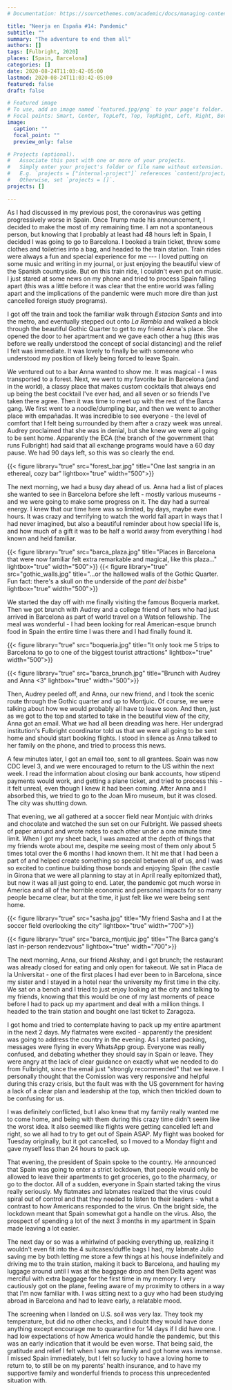 ```yaml
---
# Documentation: https://sourcethemes.com/academic/docs/managing-content/

title: "Neerja en España #14: Pandemic"
subtitle: ""
summary: "The adventure to end them all"
authors: []
tags: [Fulbright, 2020]
places: [Spain, Barcelona]
categories: []
date: 2020-08-24T11:03:42-05:00
lastmod: 2020-08-24T11:03:42-05:00
featured: false
draft: false

# Featured image
# To use, add an image named `featured.jpg/png` to your page's folder.
# Focal points: Smart, Center, TopLeft, Top, TopRight, Left, Right, BottomLeft, Bottom, BottomRight.
image:
  caption: ""
  focal_point: ""
  preview_only: false

# Projects (optional).
#   Associate this post with one or more of your projects.
#   Simply enter your project's folder or file name without extension.
#   E.g. `projects = ["internal-project"]` references `content/project/deep-learning/index.md`.
#   Otherwise, set `projects = []`.
projects: []

---
```


As I had discussed in my previous post, the coronavirus was getting progressively worse in Spain. Once Trump made his announcement, I decided to make the most of my remaining time. I am not a spontaneous person, but knowing that I probably at least had 48 hours left in Spain, I decided I was going to go to Barcelona. I booked a train ticket, threw some clothes and toiletries into a bag, and headed to the train station. Train rides were always a fun and special experience for me --- I loved putting on some music and writing in my journal, or just enjoying the beautiful view of the Spanish countryside. But on this train ride, I couldn't even put on music. I just stared at some news on my phone and tried to process Spain falling apart (this was a little before it was clear that the entire world was falling apart and the implications of the pandemic were much more dire than just cancelled foreign study programs).

I got off the train and took the familiar walk through *Estacion Sants* and into the metro, and eventually stepped out onto *La Rambla* and walked a block through the beautiful Gothic Quarter to get to my friend Anna's place. She opened the door to her apartment and we gave each other a hug (this was before we really understood the concept of social distancing) and the relief I felt was immediate. It was lovely to finally be with someone who understood my position of likely being forced to leave Spain.

We ventured out to a bar Anna wanted to show me. It was magical - I was transported to a forest. Next, we went to my favorite bar in Barcelona (and in the world), a classy place that makes custom cocktails that always end up being the best cocktail I've ever had, and all seven or so friends I've taken there agree. Then it was time to meet up with the rest of the Barca gang. We first went to a noodle/dumpling bar, and then we went to another place with empañadas. It was incredible to see everyone - the level of comfort that I felt being surrounded by them after a crazy week was unreal. Audrey proclaimed that she was in denial, but she knew we were all going to be sent home. Apparently the ECA (the branch of the government that runs Fulbright) had said that all exchange programs would have a 60 day pause. We had 90 days left, so this was so clearly the end.

 {{< figure library="true" src="forest_bar.jpg" title="One last sangria in an ethereal, cozy bar" lightbox="true" width="500">}}

The next morning, we had a busy day ahead of us. Anna had a list of places she wanted to see in Barcelona before she left - mostly various museums - and we were going to make some progress on it. The day had a surreal energy. I knew that our time here was so limited, by days, maybe even hours. It was crazy and terrifying to watch the world fall apart in ways that I had never imagined, but also a beautiful reminder about how special life is, and how much of a gift it was to be half a world away from everything I had known and held familiar.

{{< figure library="true" src="barca_plaza.jpg" title="Places in Barcelona that were now familiar felt extra remarkable and magical, like this plaza..." lightbox="true" width="500">}}
{{< figure library="true" src="gothic_walls.jpg" title="...or the hallowed walls of the Gothic Quarter. Fun fact: there's a skull on the underside of the *pont del bisbe*" lightbox="true" width="500">}}

 We started the day off with me finally visiting the famous Boqueria market. Then we got brunch with Audrey and a college friend of hers who had just arrived in Barcelona as part of world travel on a Watson fellowship. The meal was wonderful - I had been looking for real American-esque brunch food in Spain the entire time I was there and I had finally found it. 

 {{< figure library="true" src="boqueria.jpg" title="It only took me 5 trips to Barcelona to go to one of the biggest tourist attractions" lightbox="true" width="500">}}

 {{< figure library="true" src="barca_brunch.jpg" title="Brunch with Audrey and Anna <3" lightbox="true" width="500">}}

Then, Audrey peeled off, and Anna, our new friend, and I took the scenic route through the Gothic quarter and up to Montjuic. Of course, we were talking about how we would probably all have to leave soon. And then, just as we got to the top and started to take in the beautiful view of the city, Anna got an email. What we had all been dreading was here. Her undergrad institution's Fulbright coordinator told us that we were all going to be sent home and should start booking flights. I stood in silence as Anna talked to her family on the phone, and tried to process this news. 

A few minutes later, I got an email too, sent to all grantees. Spain was now CDC level 3, and we were encouraged to return to the US within the next week. I read the information about closing our bank accounts, how stipend payments would work, and getting a plane ticket, and tried to process this - it felt unreal, even though I knew it had been coming. After Anna and I absorbed this, we tried to go to the Joan Miro museum, but it was closed. The city was shutting down.

That evening, we all gathered at a soccer field near Montjuic with drinks and chocolate and watched the sun set on our Fulbright. We passed sheets of paper around and wrote notes to each other under a one minute time limit. When I got my sheet back, I was amazed at the depth of things that my friends wrote about me, despite me seeing most of them only about 5 times total over the 6 months I had known them. It hit me that I had been a part of and helped create something so special between all of us, and I was so excited to continue building those bonds and enjoying Spain (the castle in Girona that we were all planning to stay at in April really epitomized that), but now it was all just going to end. Later, the pandemic got much worse in America and all of the horrible economic and personal impacts for so many people became clear, but at the time, it just felt like we were being sent home.

 {{< figure library="true" src="sasha.jpg" title="My friend Sasha and I at the soccer field overlooking the city" lightbox="true" width="700">}}

 {{< figure library="true" src="barca_montjuic.jpg" title="The Barca gang's last in-person rendezvous" lightbox="true" width="700">}}


The next morning, Anna, our friend Akshay, and I got brunch; the restaurant was already closed for eating and only open for takeout. We sat in Placa de la Universitat - one of the first places I had ever been to in Barcelona, since my sister and I stayed in a hotel near the university my first time in the city. We sat on a bench and I tried to just enjoy looking at the city and talking to my friends, knowing that this would be one of my last moments of peace before I had to pack up my apartment and deal with a million things. I headed to the train station and bought one last ticket to Zaragoza.

I got home and tried to contemplate having to pack up my entire apartment in the next 2 days. My flatmates were excited - apparently the president was going to address the country in the evening. As I started packing, messages were flying in every WhatsApp group. Everyone was really confused, and debating whether they should say in Spain or leave. They were angry at the lack of clear guidance on exactly what we needed to do from Fulbright, since the email just "strongly recommended" that we leave. I personally thought that the Comission was very responsive and helpful during this crazy crisis, but the fault was with the US government for having a lack of a clear plan and leadership at the top, which then trickled down to be confusing for us. 

I was definitely conflicted, but I also knew that my family really wanted me to come home, and being with them during this crazy time didn't seem like the worst idea. It also seemed like flights were getting cancelled left and right, so we all had to try to get out of Spain ASAP. My flight was booked for Tuesday originally, but it got cancelled, so I moved to a Monday flight and gave myself less than 24 hours to pack up. 

That evening, the president of Spain spoke to the country. He announced that Spain was going to enter a strict lockdown, that people would only be allowed to leave their apartments to get groceries, go to the pharmacy, or go to the doctor. All of a sudden, everyone in Spain started taking the virus really seriously. My flatmates and labmates realized that the virus could spiral out of control and that they needed to listen to their leaders - what a contrast to how Americans responded to the virus. On the bright side, the lockdown meant that Spain somewhat got a handle on the virus. Also, the prospect of spending a lot of the next 3 months in my apartment in Spain made leaving a lot easier.

The next day or so was a whirlwind of packing everything up, realizing it wouldn't even fit into the 4 suitcases/duffle bags I had, my labmate Julio saving me by both letting me store a few things at his house indefinitely and driving me to the train station, making it back to Barcelona, and hauling my luggage around until I was at the baggage drop and then Delta agent was merciful with extra baggage for the first time in my memory. I very cautiously got on the plane, feeling aware of my proximity to others in a way that I'm now familiar with. I was sitting next to a guy who had been studying abroad in Barcelona and had to leave early, a relatable mood. 

The screening when I landed on U.S. soil was very lax. They took my temperature, but did no other checks, and I doubt they would have done anything except encourage me to quarantine for 14 days if I did have one. I had low expectations of how America would handle the pandemic, but this was an early indication that it would be even worse. That being said, the gratitude and relief I felt when I saw my family and got home was immense. I missed Spain immediately, but I felt so lucky to have a loving home to return to, to still be on my parents' health insurance, and to have my supportive family and wonderful friends to process this unprecedented situation with.